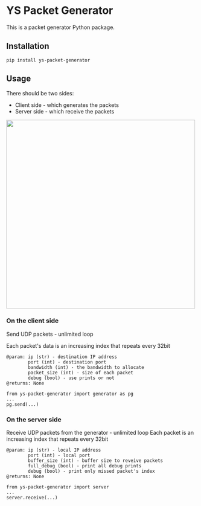 # YS Packet Generator

This is a packet generator Python package.

## Installation

```
pip install ys-packet-generator
```


## Usage

There should be two sides: 
- Client side - which generates the packets
- Server side - which receive the packets

<img src="https://res.cloudinary.com/practicaldev/image/fetch/s--_oO-g2yr--/c_limit%2Cf_auto%2Cfl_progressive%2Cq_auto%2Cw_880/https://dev-to-uploads.s3.amazonaws.com/uploads/articles/22l5f9ehc4dq5y6rbmss.png"  width="500">


### On the client side

Send UDP packets - unlimited loop

Each packet's data is an increasing index that repeats every 32bit
```
@param: ip (str) - destination IP address
        port (int) - destination port
        bandwidth (int) - the bandwidth to allocate
        packet_size (int) - size of each packet
        debug (bool) - use prints or not
@returns: None
```
```
from ys-packet-generator import generator as pg
...
pg.send(...)
```

### On the server side
Receive UDP packets from the generator - unlimited loop
Each packet is an increasing index that repeats every 32bit
```
@param: ip (str) - local IP address
        port (int) - local port
        buffer_size (int) - buffer size to reveive packets
        full_debug (bool) - print all debug prints
        debug (bool) - print only missed packet's index
@returns: None
```
```
from ys-packet-generator import server 
...
server.receive(...)
```

<!-- This is a simple example package. You can use
[Github-flavored Markdown](https://guides.github.com/features/mastering-markdown/)
to write your content. -->